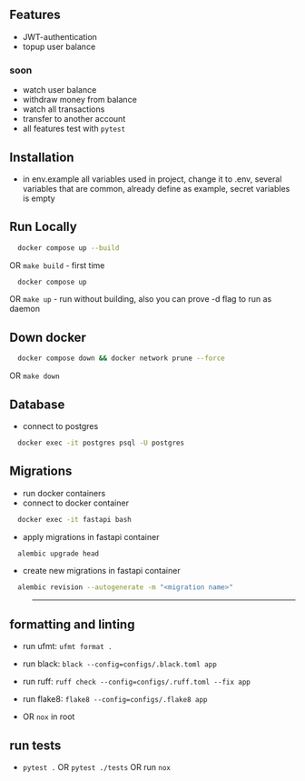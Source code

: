 ## Features
- JWT-authentication
- topup user balance
### soon
- watch user balance
- withdraw money from balance
- watch all transactions
- transfer to another account
- all features test with `pytest`

## Installation
- in env.example all variables used in project, change it to .env, several variables that are common, already define as example, secret variables is empty

## Run Locally
```bash
  docker compose up --build
```
OR `make build` - first time
```bash
  docker compose up
```
OR `make up` - run without building, also you can prove -d flag to run as daemon

## Down docker
```bash
  docker compose down && docker network prune --force
```
OR `make down`

## Database
- connect to postgres
```bash
  docker exec -it postgres psql -U postgres
```

## Migrations
- run docker containers
- connect to docker container
```bash
  docker exec -it fastapi bash
```
- apply migrations in fastapi container
```bash
  alembic upgrade head
``` 
- create new migrations in fastapi container
```bash
  alembic revision --autogenerate -m "<migration name>"
```

> ***

## formatting and linting
- run ufmt: `ufmt format .`
- run black: `black --config=configs/.black.toml app`
- run ruff: `ruff check --config=configs/.ruff.toml --fix app`
- run flake8: `flake8 --config=configs/.flake8 app`

- OR `nox` in root

## run tests
- `pytest .` OR `pytest ./tests` OR run `nox`
